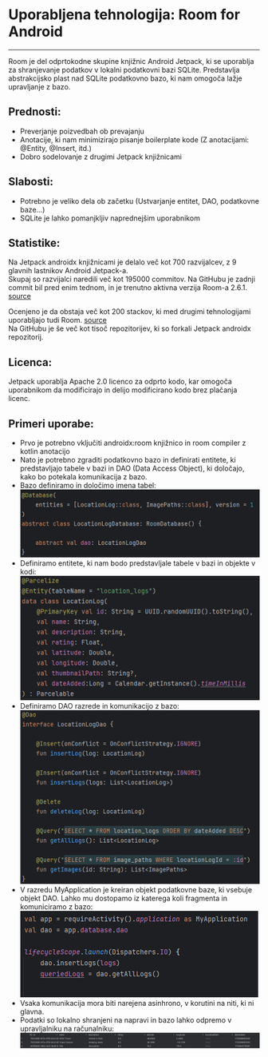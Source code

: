# Uporabljena tehnologija: Room for Android
___

Room je del odprtokodne skupine knjižnic Android Jetpack, ki se uporablja za shranjevanje podatkov v lokalni podatkovni bazi SQLite.
Predstavlja abstrakcijsko plast nad SQLite podatkovno bazo, ki nam omogoča lažje upravljanje z bazo.

## Prednosti:
- Preverjanje poizvedbah ob prevajanju
- Anotacije, ki nam minimizirajo pisanje boilerplate kode (Z anotacijami: @Entity, @Insert, itd.)
- Dobro sodelovanje z drugimi Jetpack knjižnicami
## Slabosti:
- Potrebno je veliko dela ob začetku (Ustvarjanje entitet, DAO, podatkovne baze...)
- SQLite je lahko pomanjkljiv naprednejšim uporabnikom

## Statistike:
Na Jetpack androidx knjižnicami je delalo več kot 700 razvijalcev, z 9 glavnih lastnikov Android Jetpack-a.<br>
Skupaj so razvijalci naredili več kot 195000 commitov. Na GitHubu je zadnji commit bil pred enim tednom, in je trenutno aktivna verzija Room-a 2.6.1. [source](https://github.com/androidx/androidx)

Ocenjeno je da obstaja več kot 200 stackov, ki med drugimi tehnologijami uporabljajo tudi Room. [source](https://stackshare.io/android-room)<br>
Na GitHubu je še več kot tisoč repozitorijev, ki so forkali Jetpack androidx repozitorij.

## Licenca:
Jetpack uporablja Apache 2.0 licenco za odprto kodo, kar omogoča uporabnikom da modificirajo in delijo modificirano kodo brez plačanja licenc.

## Primeri uporabe:
- Prvo je potrebno vključiti androidx:room knjižnico in room compiler z kotlin anotacijo
- Nato je potrebno zgraditi podatkovno bazo in definirati entitete, ki predstavljajo tabele v bazi in DAO (Data Access Object), ki določajo, kako bo potekala komunikacija z bazo.
- Bazo definiramo in določimo imena tabel:<br>
![database](./README%20images/database.png "Definirana baza")
- Definiramo entitete, ki nam bodo predstavljale tabele v bazi in objekte v kodi: <br>
![entity](./README%20images/entity.png "Definirana entiteta")
- Definiramo DAO razrede in komunikacijo z bazo: <br>
![DAO](./README%20images/dao.png "Definiran DAO")
- V razredu MyApplication je kreiran objekt podatkovne baze, ki vsebuje objekt DAO. Lahko mu dostopamo iz katerega koli fragmenta in komuniciramo z bazo: <br>
![usage](./README%20images/usage.png "Uporaba")
- Vsaka komunikacija mora biti narejena asinhrono, v korutini na niti, ki ni glavna.
- Podatki so lokalno shranjeni na napravi in bazo lahko odpremo v upravljalniku na računalniku: <br>
![database_contents](./README%20images/database_contents.png "Vsebina baze")
